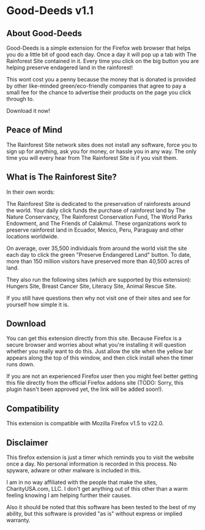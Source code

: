 Good-Deeds v1.1
=====================

About Good-Deeds
----------------

Good-Deeds is a simple extension for the Firefox web browser that helps you do a little bit of good each day. Once a day it will pop up a tab with The Rainforest Site contained in it. Every time you click on the big button you are helping preserve endagered land in the rainforest!

This wont cost you a penny because the money that is donated is provided by other like-minded green/eco-friendly companies that agree to pay a small fee for the chance to advertise their products on the page you click through to.

Download it now!

Peace of Mind
-------------

The Rainforest Site network sites does not install any software, force you to sign up for anything, ask you for money, or hassle you in any way. The only time you will every hear from The Rainforest Site is if you visit them.

What is The Rainforest Site?
----------------------------

In their own words:

The Rainforest Site is dedicated to the preservation of rainforests around the world. Your daily click funds the purchase of rainforest land by The Nature Conservancy, The Rainforest Conservation Fund, The World Parks Endowment, and The Friends of Calakmul. These organizations work to preserve rainforest land in Ecuador, Mexico, Peru, Paraguay and other locations worldwide.

On average, over 35,500 individuals from around the world visit the site each day to click the green "Preserve Endangered Land" button. To date, more than 150 million visitors have preserved more than 40,500 acres of land.

They also run the following sites (which are supported by this extension): Hungers Site, Breast Cancer Site, Literacy Site, Animal Rescue Site.

If you still have questions then why not visit one of their sites and see for yourself how simple it is.

Download
--------

You can get this extension directly from this site. Because Firefox is a secure browser and worries about what you're installing it will question whether you really want to do this. Just allow the site when the yellow bar appears along the top of this window, and then click install when the timer runs down.

If you are not an experienced Firefox user then you might feel better getting this file directly from the official Firefox addons site (TODO: Sorry, this plugin hasn't been approved yet, the link will be added soon!).

Compatibility
-------------

This extension is compatible with Mozilla Firefox v1.5 to v22.0.

Disclaimer
----------

This firefox extension is just a timer which reminds you to visit the website once a day. No personal information is recorded in this process. No spyware, adware or other malware is included in this.

I am in no way affiliated with the people that make the sites, CharityUSA.com, LLC. I don't get anything out of this other than a warm feeling knowing I am helping further their causes.

Also it should be noted that this software has been tested to the best of my ability, but this software is provided "as is" without express or implied warranty.
